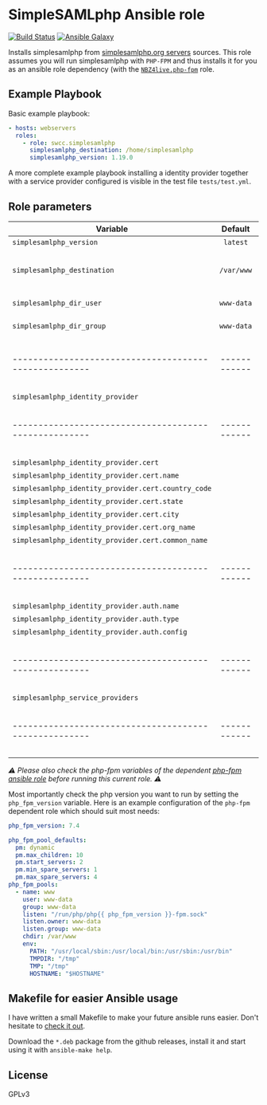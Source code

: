 SimpleSAMLphp Ansible role
=========

[![Build Status](https://travis-ci.org/swcc/ansible-simplesamlphp.svg?branch=master)](https://travis-ci.org/swcc/ansible-simplesamlphp) [![Ansible Galaxy](https://img.shields.io/badge/role-swcc.ansible__simplesamlphp-blue.svg)](https://galaxy.ansible.com/swcc/ansible-simplesamlphp)

Installs simplesamlphp from [simplesamlphp.org servers](https://simplesamlphp.org/download) sources. This role assumes you will run simplesamlphp with `PHP-FPM` and thus installs it for you as an ansible role dependency (with the [`NBZ4live.php-fpm`](https://github.com/NBZ4live/ansible-php-fpm) role.

Example Playbook
----------------

Basic example playbook:

```yaml
- hosts: webservers
  roles:
    - role: swcc.simplesamlphp
      simplesamlphp_destination: /home/simplesamlphp
      simplesamlphp_version: 1.19.0
```

A more complete example playbook installing a identity provider together with a service provider configured is visible in the test file `tests/test.yml`.

Role parameters
----------------

| Variable                                            | Default    | Type            | Description                                                                                                                        |
| -----------------------                             | :------:   | :-------------: | ------------                                                                                                                       |
| `simplesamlphp_version`                             | `latest`   | `string`        | Which simplesamlphp version to install                                                                                             |
| `simplesamlphp_destination`                         | `/var/www` | `string`        | Where to install SimpleSAMLphp (will be installed in "{{ simplesamlphp_destination}}/simplesamlphp/" directory on your filesystem) |
| `simplesamlphp_dir_user`                            | `www-data` | `string`        | Which unix user should own the installed directory                                                                                 |
| `simplesamlphp_dir_group`                           | `www-data` | `string`        | Which unix group should own the installed directory                                                                                |
|-----------------------------------------------------|------------|-----------------|------------------------------------------------------------------------------------------------------------------------------------|
| `simplesamlphp_identity_provider`                   |            | `object`        | Configuration of the IdP                                                                                                           |
|-----------------------------------------------------|------------|-----------------|------------------------------------------------------------------------------------------------------------------------------------|
| `simplesamlphp_identity_provider.cert`              |            | `object`        | Configuration of the IdP certificate                                                                                               |
| `simplesamlphp_identity_provider.cert.name`         |            | `string`        | certificate name                                                                                                                   |
| `simplesamlphp_identity_provider.cert.country_code` |            | `string`        | certificate country code                                                                                                           |
| `simplesamlphp_identity_provider.cert.state`        |            | `string`        | certificate state                                                                                                                  |
| `simplesamlphp_identity_provider.cert.city`         |            | `string`        | certificate city                                                                                                                   |
| `simplesamlphp_identity_provider.cert.org_name`     |            | `string`        | certificate organisation name                                                                                                      |
| `simplesamlphp_identity_provider.cert.common_name`  |            | `string`        | certificate common name (domain name)                                                                                              |
|-----------------------------------------------------|------------|-----------------|------------------------------------------------------------------------------------------------------------------------------------|
| `simplesamlphp_identity_provider.auth.name`         |            | `string`        | IdP authentication name                                                                                                            |
| `simplesamlphp_identity_provider.auth.type`         |            | `string`        | IdP authentication module                                                                                                          |
| `simplesamlphp_identity_provider.auth.config`       |            | `object`        | IdP authentication configuration                                                                                                   |
|-----------------------------------------------------|------------|-----------------|------------------------------------------------------------------------------------------------------------------------------------|
| `simplesamlphp_service_providers`                   |            | `list`          | Service Providers                                                                                                                  |
|-----------------------------------------------------|------------|-----------------|------------------------------------------------------------------------------------------------------------------------------------|

_⚠️ Please also check the php-fpm variables of the dependent [php-fpm ansible role](https://github.com/NBZ4live/ansible-php-fpm#role-variables) before running this current role. ⚠️_

Most importantly check the php version you want to run by setting the `php_fpm_version` variable. Here is an example configuration of the `php-fpm` dependent role which should suit most needs:

```yaml
php_fpm_version: 7.4

php_fpm_pool_defaults:
  pm: dynamic
  pm.max_children: 10
  pm.start_servers: 2
  pm.min_spare_servers: 1
  pm.max_spare_servers: 4
php_fpm_pools:
  - name: www
    user: www-data
    group: www-data
    listen: "/run/php/php{{ php_fpm_version }}-fpm.sock"
    listen.owner: www-data
    listen.group: www-data
    chdir: /var/www
    env:
      PATH: "/usr/local/sbin:/usr/local/bin:/usr/sbin:/usr/bin"
      TMPDIR: "/tmp"
      TMP: "/tmp"
      HOSTNAME: "$HOSTNAME"
```

Makefile for easier Ansible usage
------------------

I have written a small Makefile to make your future ansible runs easier. Don't hesitate to [check it out](https://github.com/paulRbr/ansible-makefile/).

Download the `*.deb` package from the github releases, install it and start using it with `ansible-make help`.

License
-------

GPLv3
